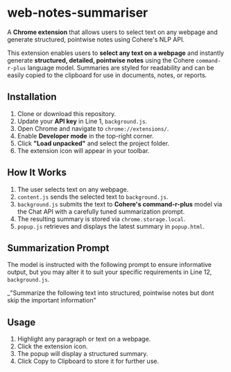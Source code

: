 # web-notes-summariser
A **Chrome extension** that allows users to select text on any webpage and generate structured, pointwise notes using Cohere's NLP API.

This extension enables users to **select any text on a webpage** and instantly generate **structured, detailed, pointwise notes** using the Cohere `command-r-plus` language model. Summaries are styled for readability and can be easily copied to the clipboard for use in documents, notes, or reports.


## Installation

1. Clone or download this repository.
2. Update your **API key** in Line 1, `background.js`.
3. Open Chrome and navigate to `chrome://extensions/`.
4. Enable **Developer mode** in the top-right corner.
5. Click **"Load unpacked"** and select the project folder.
6. The extension icon will appear in your toolbar.


## How It Works

1. The user selects text on any webpage.
2. `content.js` sends the selected text to `background.js`.
3. `background.js` submits the text to **Cohere's command-r-plus** model via the Chat API with a carefully tuned summarization prompt.
4. The resulting summary is stored via `chrome.storage.local`.
5. `popup.js` retrieves and displays the latest summary in `popup.html`.


## Summarization Prompt

The model is instructed with the following prompt to ensure informative output, but you may alter it to suit your specific requirements in Line 12, `background.js`.

_"Summarize the following text into structured, pointwise notes but dont skip the important information"


## Usage

1. Highlight any paragraph or text on a webpage.
2. Click the extension icon.
3. The popup will display a structured summary.
4. Click Copy to Clipboard to store it for further use.

  
